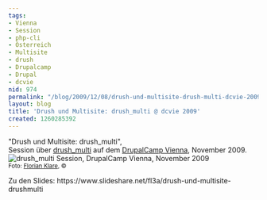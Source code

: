 ```yaml
---
tags:
- Vienna
- Session
- php-cli
- Österreich
- Multisite
- drush
- Drupalcamp
- Drupal
- dcvie
nid: 974
permalink: "/blog/2009/12/08/drush-und-multisite-drush-multi-dcvie-2009.html"
layout: blog
title: 'Drush und Multisite: drush_multi @ dcvie 2009'
created: 1260285392
---
```

"Drush und Multisite: drush_multi",<br /><a ref="http://drupalcamp.at/sessions/drupal-shell-und-multisites-drushmulti">Session</a> über <a href="http://drupal.org/project/drush_multi">drush_multi</a> auf dem <a href="http://drupalcamp.at">DrupalCamp Vienna</a>, November 2009.
<img src="http://netzaffe.de/sites/netzaffe.de/files/dcvie/drush_multi-session-drupalcamp-vienna.jpeg" alt="drush_multi Session, DrupalCamp Vienna, November 2009" /><br />
<small>Foto: <a href="http://florian-klare.de">Florian Klare</a>, ©</small>
<p>Zu den Slides: https://www.slideshare.net/fl3a/drush-und-multisite-drushmulti</p>
<!--break-->


